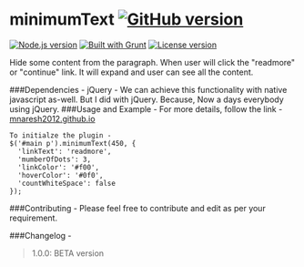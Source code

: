 minimumText [![GitHub version](http://img.shields.io/badge/version-0.0.1-brightgreen.svg)](test)
===========

[![Node.js version](http://img.shields.io/badge/Node.js-%3E%200.10-brightgreen.svg)](foo) [![Built with Grunt](http://cdn.gruntjs.com/builtwith.png)](http://gruntjs.com/)  [![License version](http://img.shields.io/badge/License-MIT-red.svg)](bar)

Hide some content from the paragraph. When user will click the "readmore" or "continue" link. It will expand and user can see all the content.

###Dependencies - 
jQuery - 
We can achieve this functionality with native javascript as-well. But I did with jQuery. Because, Now a days everybody using jQuery.
###Usage and Example -
For more details, follow the link - [mnaresh2012.github.io](http://mnaresh2012.github.io/index.html)
```
To initialze the plugin -
$('#main p').minimumText(450, {
  'linkText': 'readmore',
  'mumberOfDots': 3,
  'linkColor': '#f00',
  'hoverColor': '#0f0',
  'countWhiteSpace': false
});
```
###Contributing -
Please feel free to contribute and edit as per your requirement.

###Changelog -
> 1.0.0: BETA version

